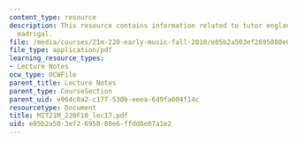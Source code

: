 ```yaml
---
content_type: resource
description: This resource contains information related to tutor england / the elizabethan
  madrigal.
file: /media/courses/21m-220-early-music-fall-2010/e05b2a503ef2695080e6ffdd8e07a1e2_MIT21M_220F10_lec17.pdf
file_type: application/pdf
learning_resource_types:
- Lecture Notes
ocw_type: OCWFile
parent_title: Lecture Notes
parent_type: CourseSection
parent_uid: e964c0a2-c177-530b-eeea-6d9fa004f14c
resourcetype: Document
title: MIT21M_220F10_lec17.pdf
uid: e05b2a50-3ef2-6950-80e6-ffdd8e07a1e2
---
```

